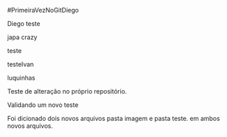 #PrimeiraVezNoGitDiego


Diego teste



japa crazy

teste


testeIvan

luquinhas

Teste de alteração no próprio repositório.


Validando um novo teste


Foi dicionado dois novos arquivos pasta imagem e pasta teste. em ambos novos arquivos.
